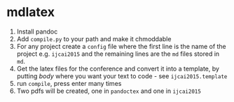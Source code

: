 # mdlatex

1. Install pandoc
2. Add `compile.py` to your path and make it chmoddable
3. For any project create a `config` file where the first line is the name of the project e.g. `ijcai2015` and the remaining lines are the `md` files stored in `md`.
5. Get the latex files for the conference and convert it into a template, by putting $body$ where you want your text to code - see `ijcai2015.template`
6. run `compile`, press enter many times
7. Two pdfs will be created, one in `pandoctex` and one in `ijcai2015`